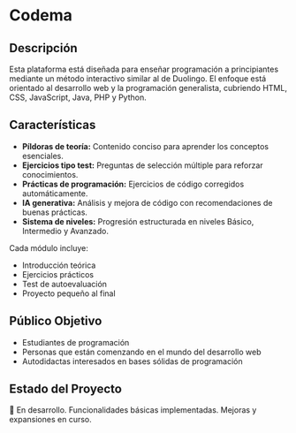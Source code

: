 # Codema

## Descripción
Esta plataforma está diseñada para enseñar programación a principiantes mediante un método interactivo similar al de Duolingo. El enfoque está orientado al desarrollo web y la programación generalista, cubriendo HTML, CSS, JavaScript, Java, PHP y Python.

## Características
- **Píldoras de teoría:** Contenido conciso para aprender los conceptos esenciales.
- **Ejercicios tipo test:** Preguntas de selección múltiple para reforzar conocimientos.
- **Prácticas de programación:** Ejercicios de código corregidos automáticamente.
- **IA generativa:** Análisis y mejora de código con recomendaciones de buenas prácticas.
- **Sistema de niveles:** Progresión estructurada en niveles Básico, Intermedio y Avanzado.

Cada módulo incluye:
- Introducción teórica
- Ejercicios prácticos
- Test de autoevaluación
- Proyecto pequeño al final

## Público Objetivo
- Estudiantes de programación
- Personas que están comenzando en el mundo del desarrollo web
- Autodidactas interesados en bases sólidas de programación

## Estado del Proyecto
🚧 En desarrollo. Funcionalidades básicas implementadas. Mejoras y expansiones en curso.

